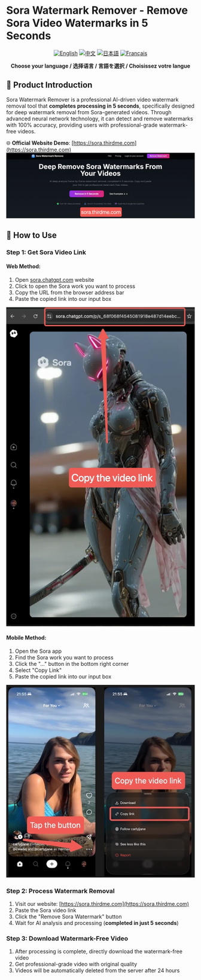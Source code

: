 # Sora Watermark Remover - Remove Sora Video Watermarks in 5 Seconds

<div align="center">

[![English](https://img.shields.io/badge/Language-English-blue.svg)](README-en.md)
[![中文](https://img.shields.io/badge/语言-中文-red.svg)](README-zh.md)
[![日本語](https://img.shields.io/badge/言語-日本語-green.svg)](README-ja.md)
[![Français](https://img.shields.io/badge/Langue-Français-purple.svg)](README-fr.md)

**Choose your language / 选择语言 / 言語を選択 / Choisissez votre langue**

</div>

## 🎯 Product Introduction

Sora Watermark Remover is a professional AI-driven video watermark removal tool that **completes processing in 5 seconds**, specifically designed for deep watermark removal from Sora-generated videos. Through advanced neural network technology, it can detect and remove watermarks with 100% accuracy, providing users with professional-grade watermark-free videos.

🌐 **Official Website Demo**: [https://sora.thirdme.com](https://sora.thirdme.com)
![Official Website Demo](help-images/20251017-235923.jpg)


## 🚀 How to Use

### Step 1: Get Sora Video Link

#### Web Method:
1. Open [sora.chatgpt.com](https://sora.chatgpt.com) website
2. Click to open the Sora work you want to process
3. Copy the URL from the browser address bar
4. Paste the copied link into our input box

![Web Operation Guide](help-images/web-guide.jpeg)

#### Mobile Method:
1. Open the Sora app
2. Find the Sora work you want to process
3. Click the "..." button in the bottom right corner
4. Select "Copy Link"
5. Paste the copied link into our input box

![Mobile Operation Guide](help-images/mobile-guide.jpg)

### Step 2: Process Watermark Removal
1. Visit our website: [https://sora.thirdme.com](https://sora.thirdme.com)
2. Paste the Sora video link
3. Click the "Remove Sora Watermark" button
4. Wait for AI analysis and processing (**completed in just 5 seconds**)

### Step 3: Download Watermark-Free Video
1. After processing is complete, directly download the watermark-free video
2. Get professional-grade video with original quality
3. Videos will be automatically deleted from the server after 24 hours